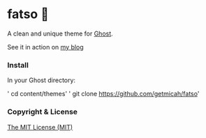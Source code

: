 # fatso 👻
A clean and unique theme for [Ghost](http://ghost.org).

See it in action on [my blog](http://micahcowell.com)

### Install
In your Ghost directory:

' cd content/themes'
' git clone https://github.com/getmicah/fatso'

### Copyright & License
[The MIT License (MIT)](https://raw.githubusercontent.com/getmicah/Fatso/master/LICENSE)
